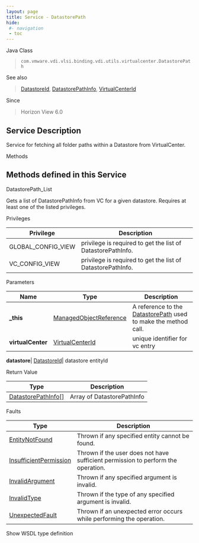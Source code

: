```yaml
---
layout: page
title: Service - DatastorePath
hide:
 #- navigation
 - toc
---
```


  
 
  



Java Class  
> `com.vmware.vdi.vlsi.binding.vdi.utils.virtualcenter.DatastorePath`

See also  
> [DatastoreId](vdi.entity.DatastoreId.md), [DatastorePathInfo](vdi.utils.virtualcenter.DatastorePath.DatastorePathInfo.md), [VirtualCenterId](vdi.entity.VirtualCenterId.md)

Since  
> Horizon View 6.0


  


## Service Description

Service for fetching all folder paths within a Datastore from VirtualCenter. 

Methods

Methods defined in this Service   
---  
DatastorePath_List  
  



Gets a list of DatastorePathInfo from VC for a given datastore. Requires at least one of the listed privileges. 

Privileges 

Privilege |  Description   
---|---  
GLOBAL_CONFIG_VIEW|  privilege is required to get the list of DatastorePathInfo.   
VC_CONFIG_VIEW|  privilege is required to get the list of DatastorePathInfo.   
  


Parameters 

Name| Type| Description  
---|---|---  
**_this**| [ManagedObjectReference](vmodl.ManagedObjectReference.md)|  A reference to the [DatastorePath](vdi.utils.virtualcenter.DatastorePath.md) used to make the method call.   
**virtualCenter**| [VirtualCenterId](vdi.entity.VirtualCenterId.md)|  unique identifier for vc entry   
  
**datastore**| [DatastoreId](vdi.entity.DatastoreId.md)|  datastore entityId   
  
  


Return Value 

Type |  Description   
---|---  
[DatastorePathInfo[]](vdi.utils.virtualcenter.DatastorePath.DatastorePathInfo.md)| Array of DatastorePathInfo  
  


Faults 

Type |  Description   
---|---  
[EntityNotFound](vdi.fault.EntityNotFound.md)| Thrown if any specified entity cannot be found.  
[InsufficientPermission](vdi.fault.InsufficientPermission.md)| Thrown if the user does not have sufficient permission to perform the operation.  
[InvalidArgument](vdi.fault.InvalidArgument.md)| Thrown if any specified argument is invalid.  
[InvalidType](vdi.fault.InvalidType.md)| Thrown if the type of any specified argument is invalid.  
[UnexpectedFault](vdi.fault.UnexpectedFault.md)| Thrown if an unexpected error occurs while performing the operation.  
  
Show WSDL type definition

  
  
  
  
  
  
  
